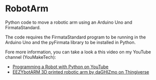 # RobotArm
Python code to move a robotic arm using an Arduino Uno and FirmataStandard.

The code requires the FirmataStandard program to be running in the Arduino Uno and the pyFirmata library to be installed in Python.

Fore more  information, you can take a look a this video on my YouTube channel (YouMakeTech):

* [Programming a Robot with Python on YouTube](https://youtu.be/GRBQRneYT0s)
* [EEZYbotARM 3D printed robotic arm by daGHIZmo on Thingiverse](https://www.thingiverse.com/thing:1015238)
